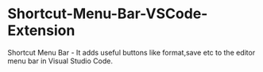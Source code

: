 # Shortcut-Menu-Bar-VSCode-Extension
Shortcut Menu Bar - It adds useful buttons like format,save etc to the editor menu bar in Visual Studio Code.
